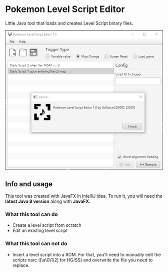# Pokemon Level Script Editor
Little Java tool that loads and creates Level Script binary files.

![Screenshot](PLSE1_0.png)

## Info and usage
This tool was created with JavaFX in IntelliJ Idea. To run it, you will need the **latest Java 8 version** along with **JavaFX.**

### What this tool can do
- Create a level script from scratch
- Edit an existing level script

### What this tool can **not** do
- Insert a level script into a ROM.
For that, you'll need to manually edit the scripts narc ([\a\0\1\2] for HG/SS) and overwrite the file you need to replace.

